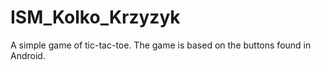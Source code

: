 # ISM_Kolko_Krzyzyk
A simple game of tic-tac-toe. The game is based on the buttons found in Android. 
